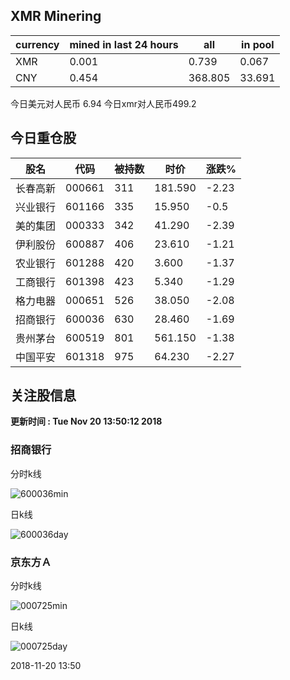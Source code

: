 ## XMR Minering

|currency|mined in last 24 hours|all|in pool|
|---|---|---|---|
|XMR|0.001|0.739|0.067|
|CNY|0.454|368.805|33.691|

今日美元对人民币 6.94	今日xmr对人民币499.2


## 今日重仓股 

|股名|代码|被持数|时价|涨跌%|
|---|---|---|---|---|
|长春高新|000661|311|181.590|-2.23|
|兴业银行|601166|335|15.950|-0.5|
|美的集团|000333|342|41.290|-2.39|
|伊利股份|600887|406|23.610|-1.21|
|农业银行|601288|420|3.600|-1.37|
|工商银行|601398|423|5.340|-1.29|
|格力电器|000651|526|38.050|-2.08|
|招商银行|600036|630|28.460|-1.69|
|贵州茅台|600519|801|561.150|-1.38|
|中国平安|601318|975|64.230|-2.27|

## 关注股信息
**更新时间 : Tue Nov 20 13:50:12 2018**
### 招商银行 
分时k线

![600036min](http://image.sinajs.cn/newchart/min/n/sh600036.gif)

日k线

![600036day](http://image.sinajs.cn/newchart/daily/n/sh600036.gif)

### 京东方Ａ 
分时k线

![000725min](http://image.sinajs.cn/newchart/min/n/sz000725.gif)

日k线

![000725day](http://image.sinajs.cn/newchart/daily/n/sz000725.gif)

2018-11-20 13:50